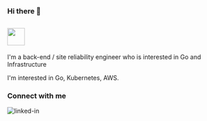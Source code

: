 ### Hi there 👋


## <img src="https://github.com/egonelbre/gophers/blob/10cc13c5e29555ec23f689dc985c157a8d4692ab/vector/friends/liberty.svg" width="40">
I'm a back-end / site reliability engineer who is interested in Go and Infrastructure

I'm interested in Go, Kubernetes, AWS. 

### Connect with me
[<img align="left" alt="linked-in" src="https://img.shields.io/badge/linkedin-%230077B5.svg?&style=for-the-badge&logo=linkedin&logoColor=white" />](https://linkedin.com/in/amr-ali/)

<!--
**Amr-Aly/amr-aly** is a ✨ _special_ ✨ repository because its `README.md` (this file) appears on your GitHub profile.

Here are some ideas to get you started:

- 🔭 I’m currently working on ...
- 🌱 I’m currently learning ...
- 👯 I’m looking to collaborate on ...
- 🤔 I’m looking for help with ...
- 💬 Ask me about ...
- 📫 How to reach me: ...
- 😄 Pronouns: ...
- ⚡ Fun fact: ...
-->
